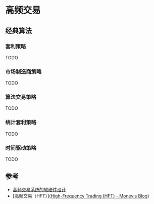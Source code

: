 # 高频交易



## 经典算法

### 套利策略

TODO

### 市场制造商策略

TODO

### 算法交易策略

TODO

### 统计套利策略

TODO

### 时间驱动策略

TODO



## 参考

- [高频交易系统的软硬件设计](https://zhuanlan.zhihu.com/p/112367557)
- [高频交易（HFT）]([High-Frequency Trading (HFT) - Monevis Blog](https://blog.monevis.com/zh/high-frequency-trading-hft/))
